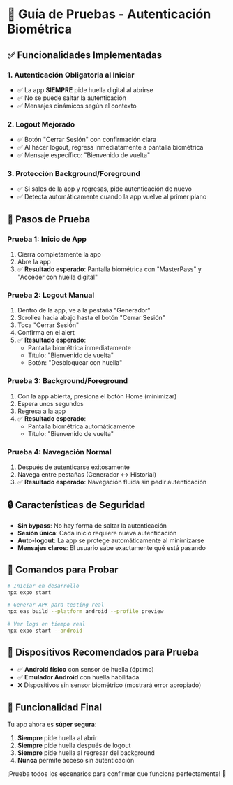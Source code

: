 # 🧪 Guía de Pruebas - Autenticación Biométrica

## ✅ Funcionalidades Implementadas

### 1. **Autenticación Obligatoria al Iniciar**
- ✅ La app **SIEMPRE** pide huella digital al abrirse
- ✅ No se puede saltar la autenticación
- ✅ Mensajes dinámicos según el contexto

### 2. **Logout Mejorado**
- ✅ Botón "Cerrar Sesión" con confirmación clara
- ✅ Al hacer logout, regresa inmediatamente a pantalla biométrica
- ✅ Mensaje específico: "Bienvenido de vuelta"

### 3. **Protección Background/Foreground**
- ✅ Si sales de la app y regresas, pide autenticación de nuevo
- ✅ Detecta automáticamente cuando la app vuelve al primer plano

## 🧪 Pasos de Prueba

### **Prueba 1: Inicio de App**
1. Cierra completamente la app
2. Abre la app
3. ✅ **Resultado esperado**: Pantalla biométrica con "MasterPass" y "Acceder con huella digital"

### **Prueba 2: Logout Manual**
1. Dentro de la app, ve a la pestaña "Generador"
2. Scrollea hacia abajo hasta el botón "Cerrar Sesión"
3. Toca "Cerrar Sesión"
4. Confirma en el alert
5. ✅ **Resultado esperado**: 
   - Pantalla biométrica inmediatamente
   - Título: "Bienvenido de vuelta"
   - Botón: "Desbloquear con huella"

### **Prueba 3: Background/Foreground**
1. Con la app abierta, presiona el botón Home (minimizar)
2. Espera unos segundos
3. Regresa a la app
4. ✅ **Resultado esperado**: 
   - Pantalla biométrica automáticamente
   - Título: "Bienvenido de vuelta"

### **Prueba 4: Navegación Normal**
1. Después de autenticarse exitosamente
2. Navega entre pestañas (Generador ↔ Historial)
3. ✅ **Resultado esperado**: Navegación fluida sin pedir autenticación

## 🔒 Características de Seguridad

- **Sin bypass**: No hay forma de saltar la autenticación
- **Sesión única**: Cada inicio requiere nueva autenticación
- **Auto-logout**: La app se protege automáticamente al minimizarse
- **Mensajes claros**: El usuario sabe exactamente qué está pasando

## 🚀 Comandos para Probar

```bash
# Iniciar en desarrollo
npx expo start

# Generar APK para testing real
npx eas build --platform android --profile preview

# Ver logs en tiempo real
npx expo start --android
```

## 📱 Dispositivos Recomendados para Prueba

- ✅ **Android físico** con sensor de huella (óptimo)
- ✅ **Emulador Android** con huella habilitada
- ❌ Dispositivos sin sensor biométrico (mostrará error apropiado)

## 🎯 Funcionalidad Final

Tu app ahora es **súper segura**:
1. **Siempre** pide huella al abrir
2. **Siempre** pide huella después de logout
3. **Siempre** pide huella al regresar del background
4. **Nunca** permite acceso sin autenticación

¡Prueba todos los escenarios para confirmar que funciona perfectamente! 🔐
